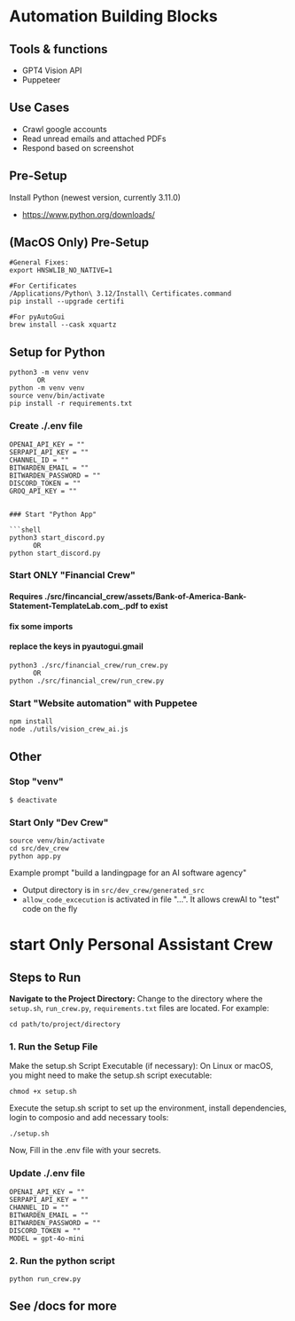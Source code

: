 # Automation Building Blocks

## Tools & functions

- GPT4 Vision API
- Puppeteer

## Use Cases

- Crawl google accounts
- Read unread emails and attached PDFs
- Respond based on screenshot

## Pre-Setup

Install Python (newest version, currently 3.11.0)

- https://www.python.org/downloads/


## (MacOS Only) Pre-Setup

```shell
#General Fixes:
export HNSWLIB_NO_NATIVE=1

#For Certificates
/Applications/Python\ 3.12/Install\ Certificates.command
pip install --upgrade certifi

#For pyAutoGui
brew install --cask xquartz
```

## Setup for Python

```shell
python3 -m venv venv
       OR
python -m venv venv
source venv/bin/activate
pip install -r requirements.txt
```

### Create ./.env file

```
OPENAI_API_KEY = ""
SERPAPI_API_KEY = ""
CHANNEL_ID = ""
BITWARDEN_EMAIL = ""
BITWARDEN_PASSWORD = ""
DISCORD_TOKEN = ""
GROQ_API_KEY = ""
```
```

### Start "Python App"

```shell
python3 start_discord.py
      OR
python start_discord.py

```


### Start ONLY "Financial Crew"
#### Requires ./src/fincancial_crew/assets/Bank-of-America-Bank-Statement-TemplateLab.com_.pdf to exist
#### fix some imports
#### replace the keys in pyautogui.gmail

```shell
python3 ./src/financial_crew/run_crew.py
      OR
python ./src/financial_crew/run_crew.py

```

### Start "Website automation" with Puppetee

```shell
npm install
node ./utils/vision_crew_ai.js
```

## Other

### Stop "venv"

```shell
$ deactivate
```

### Start Only "Dev Crew"
```shell
source venv/bin/activate
cd src/dev_crew
python app.py
```
Example prompt "build a landingpage for an AI software agency"
- Output directory is in `src/dev_crew/generated_src`
- `allow_code_excecution` is activated in file "...". It allows crewAI to "test" code on the fly

# start Only Personal Assistant Crew

## Steps to Run
**Navigate to the Project Directory:**
Change to the directory where the `setup.sh`, `run_crew.py`, `requirements.txt` files are located. For example:
```shell
cd path/to/project/directory
```

### 1. Run the Setup File
Make the setup.sh Script Executable (if necessary):
On Linux or macOS, you might need to make the setup.sh script executable:
```shell
chmod +x setup.sh
```
Execute the setup.sh script to set up the environment, install dependencies, login to composio and 
add necessary tools:
```shell
./setup.sh
```
Now, Fill in the .env file with your secrets.

### Update ./.env file

```
OPENAI_API_KEY = ""
SERPAPI_API_KEY = ""
CHANNEL_ID = ""
BITWARDEN_EMAIL = ""
BITWARDEN_PASSWORD = ""
DISCORD_TOKEN = ""
MODEL = gpt-4o-mini
```
### 2. Run the python script
```shell
python run_crew.py
```

## See /docs for more
